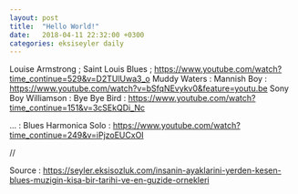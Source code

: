 ```yaml
---
layout: post
title:  "Hello World!"
date:   2018-04-11 22:32:00 +0300
categories: eksiseyler daily
---
```


Louise Armstrong ; Saint Louis Blues ; https://www.youtube.com/watch?time_continue=529&v=D2TUlUwa3_o 
Muddy Waters : Mannish Boy : https://www.youtube.com/watch?v=bSfqNEvykv0&feature=youtu.be
Sony Boy Williamson : Bye Bye Bird : https://www.youtube.com/watch?time_continue=151&v=3cSEkQDi_Nc

... : Blues Harmonica Solo : https://www.youtube.com/watch?time_continue=249&v=iPjzoEUCxOI


//

Source : https://seyler.eksisozluk.com/insanin-ayaklarini-yerden-kesen-blues-muzigin-kisa-bir-tarihi-ve-en-guzide-ornekleri
